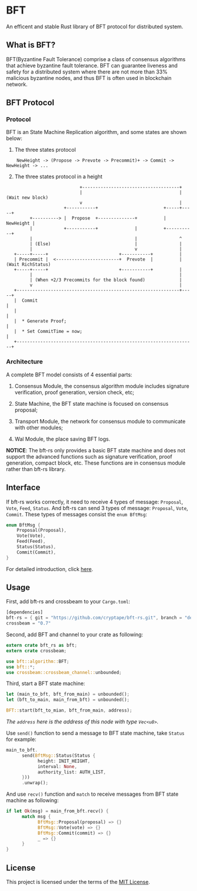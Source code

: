 # BFT

An efficent and stable Rust library of BFT protocol for distributed system.

## What is BFT?

BFT(Byzantine Fault Tolerance) comprise a class of consensus algorithms that achieve byzantine fault tolerance. BFT can guarantee liveness and safety for a distributed system where there are not more than 33% malicious byzantine nodes, and thus BFT is often used in blockchain network.

## BFT Protocol

### Protocol

BFT is an State Machine Replication algorithm, and some states are shown below:

1. The three states protocol

```
    NewHeight -> (Propose -> Prevote -> Precommit)+ -> Commit -> NewHeight -> ...
```

2. The three states protocol in a height

```
                            +-------------------------------------+
                            |                                     | (Wait new block)
                            v                                     |
                      +-----------+                         +-----+-----+
         +----------> |  Propose  +--------------+          | NewHeight |
         |            +-----------+              |          +-----------+
         |                                       |                ^
         | (Else)                                |                |
         |                                       v                |
   +-----+-----+                           +-----------+          |
   | Precommit |  <------------------------+  Prevote  |          | (Wait RichStatus)
   +-----+-----+                           +-----------+          |
         |                                                        |
         | (When +2/3 Precommits for the block found)             |
         v                                                        |
   +--------------------------------------------------------------+-----+
   |  Commit                                                            |
   |                                                                    |
   |  * Generate Proof;                                                 |
   |  * Set CommitTime = now;                                           |
   +--------------------------------------------------------------------+
```

### Architecture

A complete BFT model consists of 4 essential parts:

1. Consensus Module, the consensus algorithm module includes signature verification, proof generation, version check, etc;

2. State Machine, the BFT state machine is focused on consensus proposal;

3. Transport Module, the network for consensus module to communicate with other modules;

4. Wal Module, the place saving BFT logs.

**NOTICE**: The bft-rs only provides a basic BFT state machine and does not support the advanced functions such as signature verification, proof generation, compact block, etc. These functions are in consensus module rather than bft-rs library.

## Interface

If bft-rs works correctly, it need to receive 4 types of message: `Proposal`, `Vote`, `Feed`, `Status`. And  bft-rs can send 3 types of message: `Proposal`, `Vote`, `Commit`. These types of messages consist the `enum BftMsg`:

```rust
enum BftMsg {
    Proposal(Proposal),
    Vote(Vote),
    Feed(Feed),
    Status(Status),
    Commit(Commit),
}
```

For detailed introduction, click [here](src/lib.rs).

## Usage

First, add bft-rs and crossbeam to your `Cargo.toml`:

```rust
[dependencies]
bft-rs = { git = "https://github.com/cryptape/bft-rs.git", branch = "develop" }
crossbeam = "0.7"
```

Second, add BFT and channel to your crate as following:

```rust
extern crate bft_rs as bft;
extern crate crossbeam;

use bft::algorithm::BFT;
use bft::*;
use crossbeam::crossbeam_channel::unbounded;
```

Third, start a BFT state machine:

```rust
let (main_to_bft, bft_from_main) = unbounded();
let (bft_to_main, main_from_bft) = unbounded();

BFT::start(bft_to_mian, bft_from_main, address);
```

*The `address` here is the address of this node with type `Vec<u8>`.*

Use `send()` function to send a message to BFT state machine, take `Status` for example:

```rust
main_to_bft.
      send(BftMsg::Status(Status {
            height: INIT_HEIGHT,
            interval: None,
            authority_list: AUTH_LIST,
      }))
      .unwrap();
```

And use `recv()` function and `match` to receive messages from BFT state machine as following:

```rust
if let Ok(msg) = main_from_bft.recv() {
      match msg {
            BftMsg::Proposal(proposal) => {}
            BftMsg::Vote(vote) => {}
            BftMsg::Commit(commit) => {}
            _ => {}
      }
}
```

## License

This project is licensed under the terms of the [MIT License](https://github.com/cryptape/bft-rs/blob/master/LICENSE).

